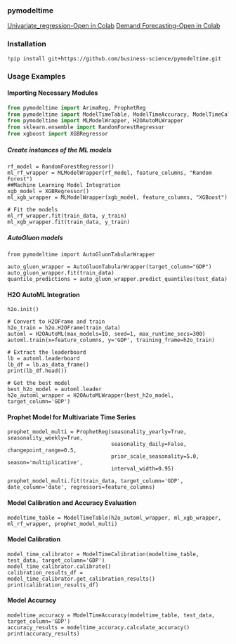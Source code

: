 ### pymodeltime
[Univariate_regression-Open in Colab](https://colab.research.google.com/drive/1CK6Zu_4lBYTkihyEQ1U_4wiViw2qjFBr?usp=sharing)
[Demand Forecasting-Open in Colab](https://colab.research.google.com/drive/1OPxgPBLiIQpIE1T1ZnHaIOI005GOKIgb?usp=sharing)


### Installation


```
!pip install git+https://github.com/business-science/pymodeltime.git
```

### Usage Examples

#### Importing Necessary Modules

```python
from pymodeltime import ArimaReg, ProphetReg
from pymodeltime import ModelTimeTable, ModelTimeAccuracy, ModelTimeCalibration, ModelTimeForecast, ModelTimeRefit
from pymodeltime import MLModelWrapper, H2OAutoMLWrapper
from sklearn.ensemble import RandomForestRegressor
from xgboost import XGBRegressor
```

##### Create instances of the ML models 
```
rf_model = RandomForestRegressor()
ml_rf_wrapper = MLModelWrapper(rf_model, feature_columns, "Random Forest")
##Machine Learning Model Integration
xgb_model = XGBRegressor()
ml_xgb_wrapper = MLModelWrapper(xgb_model, feature_columns, "XGBoost")

# Fit the models
ml_rf_wrapper.fit(train_data, y_train)
ml_xgb_wrapper.fit(train_data, y_train)
```
#####  AutoGluon models 
```
from pymodeltime import AutoGluonTabularWrapper

auto_gluon_wrapper = AutoGluonTabularWrapper(target_column="GDP")
auto_gluon_wrapper.fit(train_data)
quantile_predictions = auto_gluon_wrapper.predict_quantiles(test_data)
```
#### H2O AutoML Integration


```
h2o.init()

# Convert to H2OFrame and train
h2o_train = h2o.H2OFrame(train_data)
automl = H2OAutoML(max_models=10, seed=1, max_runtime_secs=300)
automl.train(x=feature_columns, y='GDP', training_frame=h2o_train)

# Extract the leaderboard
lb = automl.leaderboard
lb_df = lb.as_data_frame()
print(lb_df.head())

# Get the best model
best_h2o_model = automl.leader
h2o_automl_wrapper = H2OAutoMLWrapper(best_h2o_model, target_column='GDP')
```

#### Prophet Model for Multivariate Time Series
```
prophet_model_multi = ProphetReg(seasonality_yearly=True, seasonality_weekly=True,
                                 seasonality_daily=False, changepoint_range=0.5,
                                 prior_scale_seasonality=5.0, season='multiplicative',
                                 interval_width=0.95)

prophet_model_multi.fit(train_data, target_column='GDP', date_column='date', regressors=feature_columns)
```
#### Model Calibration and Accuracy Evaluation
```
modeltime_table = ModelTimeTable(h2o_automl_wrapper, ml_xgb_wrapper, ml_rf_wrapper, prophet_model_multi)
```
#### Model Calibration
```
model_time_calibrator = ModelTimeCalibration(modeltime_table, test_data, target_column='GDP')
model_time_calibrator.calibrate()
calibration_results_df = model_time_calibrator.get_calibration_results()
print(calibration_results_df)
```
#### Model Accuracy
```
modeltime_accuracy = ModelTimeAccuracy(modeltime_table, test_data, target_column='GDP')
accuracy_results = modeltime_accuracy.calculate_accuracy()
print(accuracy_results)

```
